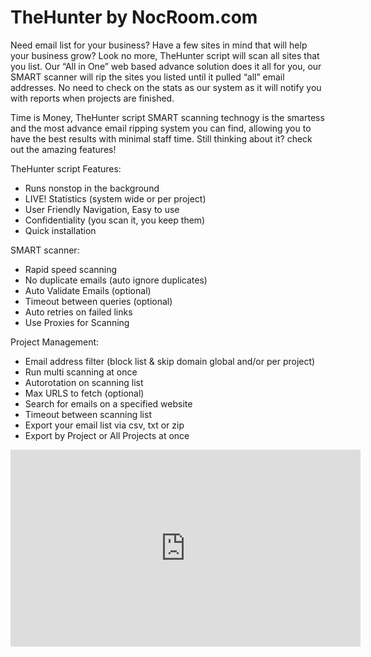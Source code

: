 # TheHunter by NocRoom.com

Need email list for your business? Have a few sites in mind that will help your business grow? Look no more, TheHunter script will scan all sites that you list. Our “All in One” web based advance solution does it all for you, our SMART scanner will rip the sites you listed until it pulled “all” email addresses. No need to check on the stats as our system as it will notify you with reports when projects are finished. 

Time is Money, TheHunter script SMART scanning technogy is the smartess and the most advance email ripping system you can find, allowing you to have the best results with minimal staff time. Still thinking about it? check out the amazing features! 

TheHunter script Features: 
* Runs non­stop in the background
* LIVE! Statistics (system wide or per project) 
* User Friendly Navigation, Easy to use 
* Confidentiality (you scan it, you keep them) 
* Quick installation 

SMART scanner: 
* Rapid speed scanning 
* No duplicate emails (auto ignore duplicates) 
* Auto Validate Emails (optional) 
* Timeout between queries (optional) 
* Auto retries on failed links 
* Use Proxies for Scanning 
 
Project Management: 
* Email address filter (block list & skip domain global and/or per project) 
* Run multi scanning at once 
* Autorotation on scanning list 
* Max URLS to fetch (optional) 
* Search for emails on a specified website 
* Timeout between scanning list 
* Export your email list via csv, txt or zip 
* Export by Project or All Projects at once 

<iframe width="560" height="315" src="https://www.youtube-nocookie.com/embed/i6n9R89MeT4?rel=0&amp;showinfo=0" frameborder="0" allowfullscreen></iframe>
